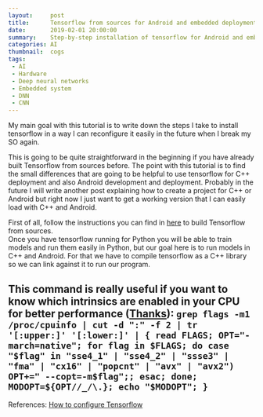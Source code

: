 ```yaml
---
layout:     post
title:      Tensorflow from sources for Android and embedded deployment 
date:       2019-02-01 20:00:00
summary:    Step-by-step installation of tensorflow for Android and embedded devices deployment
categories: AI
thumbnail:  cogs
tags:
 - AI
 - Hardware
 - Deep neural networks
 - Embedded system
 - DNN
 - CNN
---
```


My main goal with this tutorial is to write down the steps I take to install tensorflow in a way I
can reconfigure it easily in the future when I break my SO again.  

This is going to be quite straightforward in the beginning if you have already built Tensorflow from 
sources before.  The point with this tutorial is to find the small differences that are going to be helpful
to use tensorflow for C++ deployment and also Android development and deployment. Probably in the future
I will write another post explaining how to create a project for C++ or Android but right now I just want 
to get a working version that I can easily load with C++ and Android.

First of all, follow the instructions you can find in [here](https://www.tensorflow.org/install/source) to 
build Tensorflow from sources.  
Once you have tensorflow running for Python you will be able to train models and run them easily in Python, but
our goal here is to run models in C++ and Android. For that we have to compile tensorflow as a C++ library so we
can link against it to run our program.

This command is really useful if you want to know which intrinsics are enabled in your CPU for better performance ([Thanks](https://stackoverflow.com/questions/49094597/illegal-instruction-core-dumped-after-running-import-tensorflow)):
```grep flags -m1 /proc/cpuinfo | cut -d ":" -f 2 | tr '[:upper:]' '[:lower:]' | { read FLAGS; OPT="-march=native"; for flag in $FLAGS; do case "$flag" in "sse4_1" | "sse4_2" | "ssse3" | "fma" | "cx16" | "popcnt" | "avx" | "avx2") OPT+=" --copt=-m$flag";; esac; done; MODOPT=${OPT//_/\.}; echo "$MODOPT"; }```
---

References:
[How to configure Tensorflow](https://medium.com/@fanzongshaoxing/use-tensorflow-c-api-with-opencv3-bacb83ca5683)
